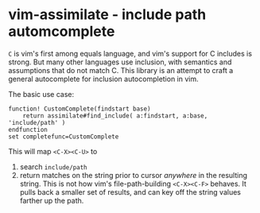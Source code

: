 # vim-assimilate - include path automcomplete

`C` is vim's first among equals language, and vim's support for C includes is
strong. But many other languages use inclusion, with semantics and assumptions
that do not match C. This library is an attempt to craft a general autocomplete
for inclusion autocompletion in vim.

The basic use case:

    function! CustomComplete(findstart base)
        return assimilate#find_include( a:findstart, a:base, 'include/path' )
    endfunction
    set completefunc=CustomComplete

This will map `<C-X><C-U>` to 
1. search `include/path`
2. return matches on the string prior to cursor *anywhere* in the resulting
string. This is not how vim's file-path-building `<C-X><C-F>` behaves. It pulls
back a smaller set of results, and can key off the string values farther up the
path.
